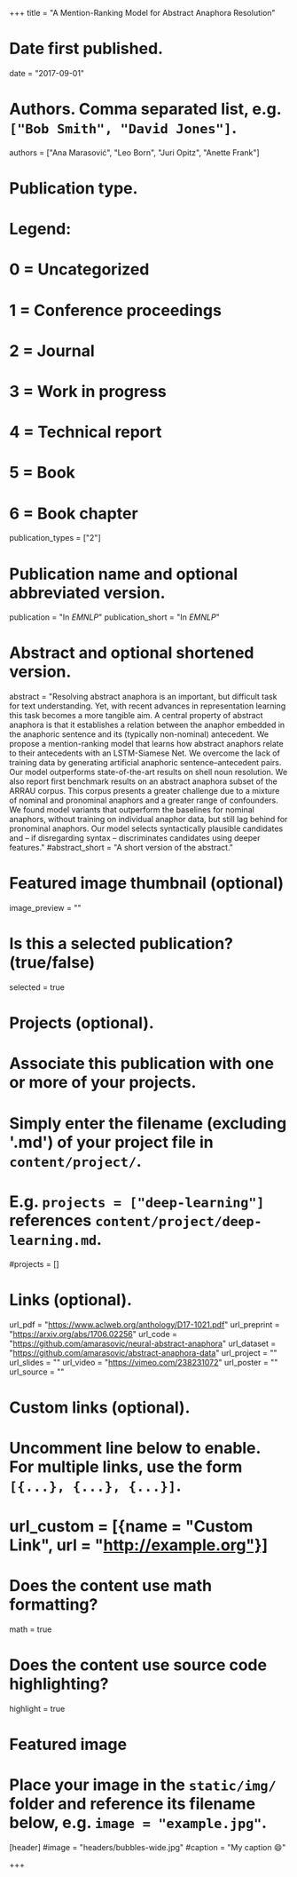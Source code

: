 +++
title = "A Mention-Ranking Model for Abstract Anaphora Resolution"

# Date first published.
date = "2017-09-01"

# Authors. Comma separated list, e.g. `["Bob Smith", "David Jones"]`.
authors = ["Ana Marasović", "Leo Born", "Juri Opitz", "Anette Frank"]

# Publication type.
# Legend:
# 0 = Uncategorized
# 1 = Conference proceedings
# 2 = Journal
# 3 = Work in progress
# 4 = Technical report
# 5 = Book
# 6 = Book chapter
publication_types = ["2"]

# Publication name and optional abbreviated version.
publication = "In *EMNLP*"
publication_short = "In *EMNLP*"

# Abstract and optional shortened version.
abstract = "Resolving abstract anaphora is an important, but difficult task for text understanding. Yet, with recent advances in representation learning this task becomes a more tangible aim. A central property of abstract anaphora is that it establishes a relation between the anaphor embedded in the anaphoric sentence and its (typically non-nominal) antecedent. We propose a mention-ranking model that learns how abstract anaphors relate to their antecedents with an LSTM-Siamese Net. We overcome the lack of training data by generating artificial anaphoric sentence–antecedent pairs. Our model outperforms state-of-the-art results on shell noun resolution. We also report first benchmark results on an abstract anaphora subset of the ARRAU corpus. This corpus presents a greater challenge due to a mixture of nominal and pronominal anaphors and a greater range of confounders. We found model variants that outperform the baselines for nominal anaphors, without training on individual anaphor data, but still lag behind for pronominal anaphors. Our model selects syntactically plausible candidates and – if disregarding syntax – discriminates candidates using deeper features."
#abstract_short = "A short version of the abstract."

# Featured image thumbnail (optional)
image_preview = ""

# Is this a selected publication? (true/false)
selected = true

# Projects (optional).
#   Associate this publication with one or more of your projects.
#   Simply enter the filename (excluding '.md') of your project file in `content/project/`.
#   E.g. `projects = ["deep-learning"]` references `content/project/deep-learning.md`.
#projects = []

# Links (optional).
url_pdf = "https://www.aclweb.org/anthology/D17-1021.pdf"
url_preprint = "https://arxiv.org/abs/1706.02256"
url_code = "https://github.com/amarasovic/neural-abstract-anaphora"
url_dataset = "https://github.com/amarasovic/abstract-anaphora-data"
url_project = ""
url_slides = ""
url_video = "https://vimeo.com/238231072"
url_poster = ""
url_source = ""

# Custom links (optional).
#   Uncomment line below to enable. For multiple links, use the form `[{...}, {...}, {...}]`.
# url_custom = [{name = "Custom Link", url = "http://example.org"}]

# Does the content use math formatting?
math = true

# Does the content use source code highlighting?
highlight = true

# Featured image
# Place your image in the `static/img/` folder and reference its filename below, e.g. `image = "example.jpg"`.
[header]
#image = "headers/bubbles-wide.jpg"
#caption = "My caption 😄"

+++

